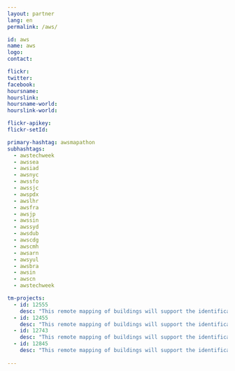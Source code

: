 ```yaml
---
layout: partner
lang: en
permalink: /aws/

id: aws
name: aws
logo:
contact: 

flickr:
twitter: 
facebook: 
hoursname: 
hourslink: 
hoursname-world: 
hourslink-world: 

flickr-apikey:
flickr-setId:

primary-hashtag: awsmapathon
subhashtags:
  - awstechweek
  - awssea
  - awsiad
  - awsnyc
  - awssfo
  - awssjc
  - awspdx
  - awslhr
  - awsfra
  - awsjp
  - awssin
  - awssyd
  - awsdub
  - awscdg
  - awscmh
  - awsarn
  - awsyul
  - awsbra
  - awsin
  - awscn
  - awstechweek

tm-projects:
  - id: 12555
    desc: "This remote mapping of buildings will support the identification and characterization of settlements, as well as the implementation of planned activities and largely the generation of data for humanitarian activities."
  - id: 12455
    desc: "This remote mapping of buildings will support the identification and characterization of settlements, as well as the implementation of planned activities and largely the generation of data for humanitarian activities."
  - id: 12743
    desc: "This remote mapping of buildings will support the identification and characterization of settlements, as well as the implementation of planned activities and largely the generation of data for humanitarian activities."
  - id: 12845
    desc: "This remote mapping of buildings will support the identification and characterization of settlements, as well as the implementation of planned activities and largely the generation of data for humanitarian activities."
    
---
```

